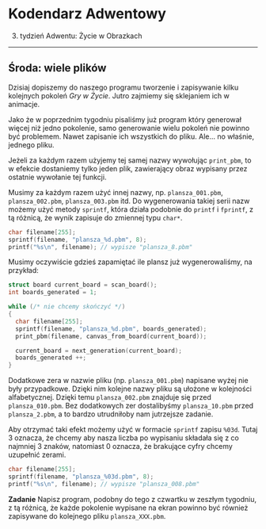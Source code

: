 Kodendarz Adwentowy
===================

3. tydzień Adwentu: Życie w Obrazkach
---

## Środa: wiele plików

Dzisiaj dopiszemy do naszego programu tworzenie i zapisywanie kilku kolejnych
pokoleń *Gry w Życie*. Jutro zajmiemy się sklejaniem ich w animacje.

Jako że w poprzednim tygodniu pisaliśmy już program który generował więcej
niż jedno pokolenie, samo generowanie wielu pokoleń nie powinno być problemem.
Nawet zapisanie ich wszystkich do pliku. Ale... no właśnie, jednego pliku.

Jeżeli za każdym razem użyjemy tej samej nazwy wywołując `print_pbm`, to
w efekcie dostaniemy tylko jeden plik, zawierający obraz wypisany przez
ostatnie wywołanie tej funkcji.

Musimy za każdym razem użyć innej nazwy, np. `plansza_001.pbm`, `plansza_002.pbm`,
`plansza_003.pbm` itd. Do wygenerowania takiej serii nazw możemy użyć metody
`sprintf`, która działa podobnie do `printf` i `fprintf`, z tą różnicą, że
wynik zapisuje do zmiennej typu `char*`.

```C
char filename[255];
sprintf(filename, "plansza_%d.pbm", 8);
printf("%s\n", filename); // wypisze "plansza_8.pbm"
```

Musimy oczywiście gdzieś zapamiętać ile plansz już wygenerowaliśmy, na przykład:

```C
struct board current_board = scan_board();
int boards_generated = 1;

while (/* nie chcemy skończyć */)
{
  char filename[255];
  sprintf(filename, "plansza_%d.pbm", boards_generated);
  print_pbm(filename, canvas_from_board(current_board));

  current_board = next_generation(current_board);
  boards_generated ++;
}
```

Dodatkowe zera w nazwie pliku (np. `plansza_001.pbm`) napisane wyżej nie były
przypadkowe. Dzięki nim kolejne nazwy pliku są ułożone w kolejności alfabetycznej.
Dzięki temu `plansza_002.pbm` znajduje się przed `plansza_010.pbm`. Bez dodatkowych
zer dostalibyśmy `plansza_10.pbm` przed `plansza_2.pbm`, a to bardzo utrudniłoby
nam jutrzejsze zadanie.

Aby otrzymać taki efekt możemy użyć w formacie `sprintf` zapisu `%03d`. Tutaj
3 oznacza, że chcemy aby nasza liczba po wypisaniu składała się z co najmniej 3 znaków,
natomiast 0 oznacza, że brakujące cyfry chcemy uzupełnić zerami.

```C
char filename[255];
sprintf(filename, "plansza_%03d.pbm", 8);
printf("%s\n", filename); // wypisze "plansza_008.pbm"
```

**Zadanie** Napisz program, podobny do tego z czwartku w zeszłym tygodniu, z tą
różnicą, że każde pokolenie wypisane na ekran powinno być również zapisywane
do kolejnego pliku `plansza_XXX.pbm`.
